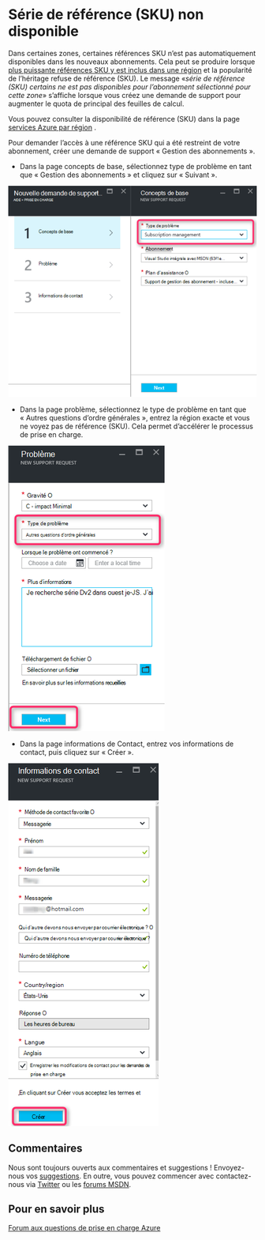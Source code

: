 <properties
     pageTitle="Série de référence (SKU) indisponible | Microsoft Azure"
     description="Certaines séries de référence (SKU) ne sont pas disponibles pour l’abonnement sélectionné pour cette zone."
     services="Azure Supportability"
     documentationCenter=""
     authors="ganganarayanan"
     manager="scotthit"
     editor=""/>

<tags
     ms.service="azure-supportability"
     ms.workload="na"
     ms.tgt_pltfrm="na"
     ms.devlang="na"
     ms.topic="article"
     ms.date="08/12/2016"
     ms.author="gangan"/>

# <a name="sku-series-unavailable"></a>Série de référence (SKU) non disponible

Dans certaines zones, certaines références SKU n’est pas automatiquement disponibles dans les nouveaux abonnements.  Cela peut se produire lorsque [plus puissante références SKU y est inclus dans une région](https://azure.microsoft.com/updates/announcing-new-dv2-series-virtual-machine-size/) et la popularité de l’héritage refuse de référence (SKU).
Le message «*série de référence (SKU) certains ne est pas disponibles pour l’abonnement sélectionné pour cette zone*» s’affiche lorsque vous créez une demande de support pour augmenter le quota de principal des feuilles de calcul.

Vous pouvez consulter la disponibilité de référence (SKU) dans la page [services Azure par région](https://azure.microsoft.com/regions/#services) . 

Pour demander l’accès à une référence SKU qui a été restreint de votre abonnement, créer une demande de support « Gestion des abonnements ».

- Dans la page concepts de base, sélectionnez type de problème en tant que « Gestion des abonnements » et cliquez sur « Suivant ».

![Carte de concepts de base](./media/SKU-series-unavailable/BasicsSubMgmt.png)

- Dans la page problème, sélectionnez le type de problème en tant que « Autres questions d’ordre générales », entrez la région exacte et vous ne voyez pas de référence (SKU).
Cela permet d’accélérer le processus de prise en charge.

![Problème](./media/SKU-series-unavailable/ProblemSubMgmt.png)

- Dans la page informations de Contact, entrez vos informations de contact, puis cliquez sur « Créer ».

![Informations de contact](./media/SKU-series-unavailable/ContactInformation.png)

## <a name="feedback"></a>Commentaires
Nous sont toujours ouverts aux commentaires et suggestions ! Envoyez-nous vos [suggestions](https://feedback.azure.com/forums/266794-support-feedback). En outre, vous pouvez commencer avec contactez-nous via [Twitter](https://twitter.com/azuresupport) ou les [forums MSDN](https://social.msdn.microsoft.com/Forums/azure).

## <a name="learn-more"></a>Pour en savoir plus
[Forum aux questions de prise en charge Azure](https://azure.microsoft.com/support/faq)
